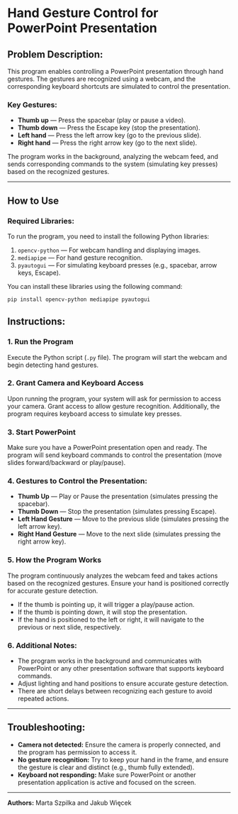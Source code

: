 # Hand Gesture Control for PowerPoint Presentation

## Problem Description:
This program enables controlling a PowerPoint presentation through hand gestures. The gestures are recognized using a webcam, and the corresponding keyboard shortcuts are simulated to control the presentation.

### Key Gestures:
- **Thumb up** — Press the spacebar (play or pause a video).
- **Thumb down** — Press the Escape key (stop the presentation).
- **Left hand** — Press the left arrow key (go to the previous slide).
- **Right hand** — Press the right arrow key (go to the next slide).

The program works in the background, analyzing the webcam feed, and sends corresponding commands to the system (simulating key presses) based on the recognized gestures.

---

## How to Use

### Required Libraries:
To run the program, you need to install the following Python libraries:

1. `opencv-python` — For webcam handling and displaying images.
2. `mediapipe` — For hand gesture recognition.
3. `pyautogui` — For simulating keyboard presses (e.g., spacebar, arrow keys, Escape).

You can install these libraries using the following command:

```bash
pip install opencv-python mediapipe pyautogui
```
## Instructions:

### 1. Run the Program
Execute the Python script (`.py` file). The program will start the webcam and begin detecting hand gestures.

### 2. Grant Camera and Keyboard Access
Upon running the program, your system will ask for permission to access your camera. Grant access to allow gesture recognition. Additionally, the program requires keyboard access to simulate key presses.

### 3. Start PowerPoint
Make sure you have a PowerPoint presentation open and ready. The program will send keyboard commands to control the presentation (move slides forward/backward or play/pause).

### 4. Gestures to Control the Presentation:
- **Thumb Up** — Play or Pause the presentation (simulates pressing the spacebar).
- **Thumb Down** — Stop the presentation (simulates pressing Escape).
- **Left Hand Gesture** — Move to the previous slide (simulates pressing the left arrow key).
- **Right Hand Gesture** — Move to the next slide (simulates pressing the right arrow key).

### 5. How the Program Works
The program continuously analyzes the webcam feed and takes actions based on the recognized gestures. Ensure your hand is positioned correctly for accurate gesture detection. 

- If the thumb is pointing up, it will trigger a play/pause action.
- If the thumb is pointing down, it will stop the presentation.
- If the hand is positioned to the left or right, it will navigate to the previous or next slide, respectively.

### 6. Additional Notes:
- The program works in the background and communicates with PowerPoint or any other presentation software that supports keyboard commands.
- Adjust lighting and hand positions to ensure accurate gesture detection.
- There are short delays between recognizing each gesture to avoid repeated actions.

---

## Troubleshooting:

- **Camera not detected:** Ensure the camera is properly connected, and the program has permission to access it.
- **No gesture recognition:** Try to keep your hand in the frame, and ensure the gesture is clear and distinct (e.g., thumb fully extended).
- **Keyboard not responding:** Make sure PowerPoint or another presentation application is active and focused on the screen.

---

**Authors:** Marta Szpilka and Jakub Więcek
